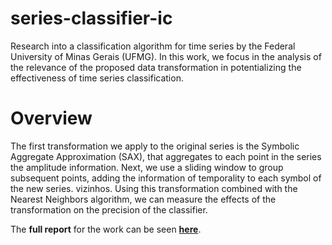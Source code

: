 # series-classifier-ic
Research into a classification algorithm for time series by the Federal University of Minas Gerais (UFMG). In this work, we focus in the analysis of the relevance of the proposed data transformation in potentializing the effectiveness of time series classification.

# Overview
The first transformation we apply to the original series is the Symbolic Aggregate Approximation (SAX), that aggregates to each point in the series the amplitude information. Next, we use a sliding window to group subsequent points, adding the information of temporality to each symbol of the new series. vizinhos. Using this transformation combined with the Nearest Neighbors algorithm, we can measure the effects of the transformation on the precision of the classifier.

The **full report** for the work can be seen [**here**](report.pdf).
 
